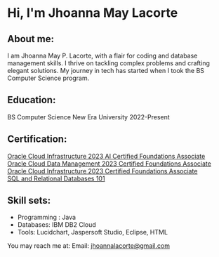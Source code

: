 # Hi, I'm Jhoanna May Lacorte 

## About me:

I am Jhoanna May P. Lacorte, with a flair for coding and database management skills. I thrive on tackling complex problems and crafting elegant solutions. My journey in tech has started when I took the BS Computer Science program.

## Education:
BS Computer Science
New Era University
2022-Present

## Certification:
[Oracle Cloud Infrastructure 2023 AI Certified Foundations Associate](https://catalog-education.oracle.com/pls/certview/sharebadge?id=D6726A8D9AEECF5D2612DC954B548031A7A2A0A9B68AA5253C607548140B4228)\
[Oracle Cloud Data Management 2023 Certified Foundations Associate](https://catalog-education.oracle.com/pls/certview/sharebadge?id=465C1E35EC48A253C94B1919F6A2960FCE586569ACCD1FC8AC2BB217800B6FFC)\
[Oracle Cloud Infrastructure 2023 Certified Foundations Associate](https://catalog-education.oracle.com/pls/certview/sharebadge?id=ACB4482427F72EC27406B7A61DD10F07E69BB377021F20778B83D61AD8FE95D8)\
[SQL and Relational Databases 101](https://courses.cognitiveclass.ai/certificates/06c346aeaec142609dffcb7c0bd36c73)

## Skill sets:
 - Programming :  Java
 - Databases: IBM DB2 Cloud
- Tools:  Lucidchart, Jaspersoft Studio, Eclipse, HTML

You may reach me at:
 Email: [jhoannalacorte@gmail.com](https://mail.google.com/mail/u/1/?ogbl#inbox)

